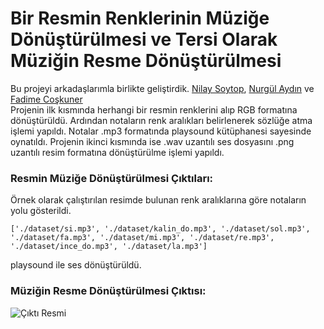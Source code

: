 # Bir Resmin Renklerinin Müziğe Dönüştürülmesi ve Tersi Olarak Müziğin Resme Dönüştürülmesi 
Bu projeyi arkadaşlarımla birlikte geliştirdik. [Nilay Soytop](https://github.com/NilaySoytop), [Nurgül Aydın](https://github.com/nurgulaydin) ve [Fadime Coşkuner](https://github.com/FadimeCoskuner) <br>
Projenin ilk kısmında herhangi bir resmin renklerini alıp RGB formatına dönüştürüldü. Ardından notaların renk aralıkları belirlenerek sözlüğe atma işlemi yapıldı. Notalar .mp3 formatında playsound kütüphanesi sayesinde oynatıldı. Projenin ikinci kısmında ise .wav uzantılı ses dosyasını .png uzantılı resim formatına dönüştürülme işlemi yapıldı. 

### Resmin Müziğe Dönüştürülmesi Çıktıları:
Örnek olarak çalıştırılan resimde bulunan renk aralıklarına göre notaların yolu gösterildi.
```
['./dataset/si.mp3', './dataset/kalin_do.mp3', './dataset/sol.mp3', './dataset/fa.mp3', './dataset/mi.mp3', './dataset/re.mp3', './dataset/ince_do.mp3', './dataset/la.mp3']
```
playsound ile ses dönüştürüldü.

### Müziğin Resme Dönüştürülmesi Çıktısı:

![Çıktı Resmi](https://github.com/meryemshins/resim-muzik-donusturme/blob/main/resim.png)



